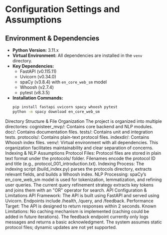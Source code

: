 # Configuration Settings and Assumptions

## Environment & Dependencies
- **Python Version:** 3.11.x
- **Virtual Environment:** All dependencies are installed in the `venv` directory.
- **Key Dependencies:**
  - FastAPI (v0.115.11)
  - Uvicorn (v0.34.0)
  - spaCy (v3.8.4) with `en_core_web_sm` model
  - Whoosh (v2.7.4)
  - pytest (v8.3.5)
- **Installation Commands:**
  ```bash
  pip install fastapi uvicorn spacy whoosh pytest
  python -m spacy download en_core_web_sm


Directory Structure & File Organization
The project is organized into multiple directories:
cognisteer_mvp/: Contains core backend and NLP modules.
doc/: Contains documentation files.
tests/: Contains unit and integration tests.
protocols/: Contains plain-text protocol files.
indexdir/: Contains Whoosh index files.
venv/: Virtual environment with all dependencies.
This organization facilitates maintainability and clear separation of concerns.
Indexing & NLP Assumptions
Protocol Files:
Protocol files are stored in plain text format under the protocols/ folder.
Filenames encode the protocol ID and title (e.g., protocol_001_introduction.txt).
Indexing Process:
The indexing script (build_index.py) parses the protocols directory, extracts relevant fields, and builds a Whoosh index.
NLP Processing:
spaCy’s en_core_web_sm model is used for tokenization, lemmatization, and refining user queries.
The current query refinement strategy extracts key tokens and joins them with an "OR" operator for search.
API Configuration & Limitations
API Framework:
The API is built using FastAPI and served using Uvicorn.
Endpoints include /health, /query, and /feedback.
Performance Target:
The API is designed to return responses within 2 seconds.
Known Limitations:
No caching mechanism is implemented (caching could be added in future iterations).
The feedback endpoint currently only logs messages and returns a basic acknowledgment.
The system assumes static protocol files; dynamic updates are not yet supported.